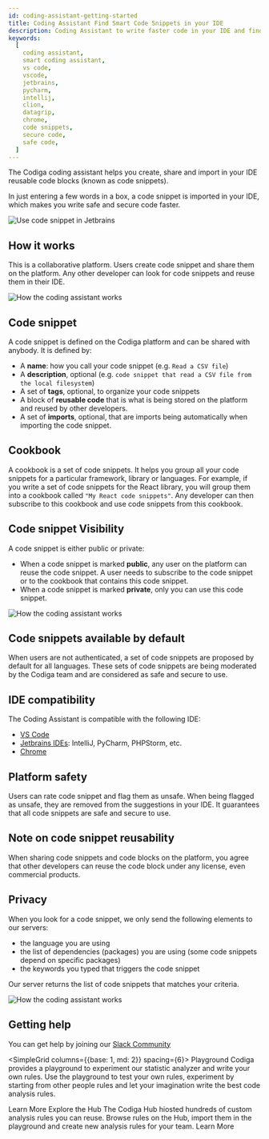 ```yaml
---
id: coding-assistant-getting-started
title: Coding Assistant Find Smart Code Snippets in your IDE
description: Coding Assistant to write faster code in your IDE and find safe and secure code within seconds. Work for 15+ languages.
keywords:
  [
    coding assistant,
    smart coding assistant,
    vs code,
    vscode,
    jetbrains,
    pycharm,
    intellij,
    clion,
    datagrip,
    chrome,
    code snippets,
    secure code,
    safe code,
  ]
---
```


The Codiga coding assistant helps you create, share and import in your IDE reusable code blocks (known as code snippets).

In just entering a few words in a box, a code snippet is imported in your IDE, which makes you write safe and secure code faster.

![Use code snippet in Jetbrains](/img/coding-assistant/jetbrains-use-recipe.gif)

## How it works

This is a collaborative platform. Users create code snippet and share them on the platform. Any other
developer can look for code snippets and reuse them in their IDE.

![How the coding assistant works](/img/coding-assistant/howitworks.gif)

## Code snippet

A code snippet is defined on the Codiga platform and can be shared with anybody. It is defined by:

- A **name**: how you call your code snippet (e.g. `Read a CSV file`)
- A **description**, optional (e.g. `code snippet that read a CSV file from the local filesystem`)
- A set of **tags**, optional, to organize your code snippets
- A block of **reusable code** that is what is being stored on the platform and reused by other developers.
- A set of **imports**, optional, that are imports being automatically when importing the code snippet.

## Cookbook

A cookbook is a set of code snippets. It helps you group all your code snippets for a particular framework, library or languages.
For example, if you write a set of code snippets for the React library, you will group them into a cookbook called `"My React code snippets"`.
Any developer can then subscribe to this cookbook and use code snippets from this cookbook.

## Code snippet Visibility

A code snippet is either public or private:

- When a code snippet is marked **public**, any user on the platform can reuse the code snippet. A user needs to subscribe to the code snippet or to the cookbook that contains this code snippet.
- When a code snippet is marked **private**, only you can use this code snippet.

![How the coding assistant works](/img/coding-assistant/visibility.png)

## Code snippets available by default

When users are not authenticated, a set of code snippets are proposed by default for all languages.
These sets of code snippets are being moderated by the Codiga team and are considered as safe and secure to use.

## IDE compatibility

The Coding Assistant is compatible with the following IDE:

- [VS Code](/docs/coding-assistant/coding-assistant-vscode)
- [Jetbrains IDEs](/docs/coding-assistant/coding-assistant-jetbrains): IntelliJ, PyCharm, PHPStorm, etc.
- [Chrome](/docs/coding-assistant/coding-assistant-chrome)

## Platform safety

Users can rate code snippet and flag them as unsafe. When being flagged as unsafe, they are removed from the suggestions in your IDE.
It guarantees that all code snippets are safe and secure to use.

## Note on code snippet reusability

When sharing code snippets and code blocks on the platform, you agree that other developers can reuse the code block
under any license, even commercial products.

## Privacy

When you look for a code snippet, we only send the following elements to our servers:

- the language you are using
- the list of dependencies (packages) you are using (some code snippets depend on specific packages)
- the keywords you typed that triggers the code snippet

Our server returns the list of code snippets that matches your criteria.

![How the coding assistant works](/img/coding-assistant/using-recipe.png)

## Getting help

You can get help by joining our [Slack Community](https://join.slack.com/t/codigahq/shared_invite/zt-9hvmfwie-9BUVFwZDwvpIGlkHv2mzYQ)

<SimpleGrid columns={{base: 1, md: 2}} spacing={6}>
<Card>
<Heading size="md" m={0}>Playground</Heading>
<Text fontSize="sm" m={0} lineHeight="tall" flexGrow={2}>
Codiga provides a playground to experiment our statistic analyzer and write your own rules. Use the playground to test your own rules, experiment by starting from other people rules and let your imagination write the best code analysis rules.
</Text>

  <Link isExternal size="sm" variant="primary" href="https://app.codiga.io/hub/playground/">
    Learn More
  </Link>
  </Card>
  <Card>
    <Heading size="md" m={0}>Explore the Hub</Heading>
    <Text fontSize="sm" m={0} lineHeight="tall" flexGrow={2}>
    The Codiga Hub hiosted hundreds of custom analysis rules you can reuse. Browse rules on the Hub, import them in the playground and create new analysis rules for your team.
    </Text>
    <Link isExternal size="sm" variant="primary" href="https://app.codiga.io/hub/">Learn More</Link>
  </Card>
</SimpleGrid>
